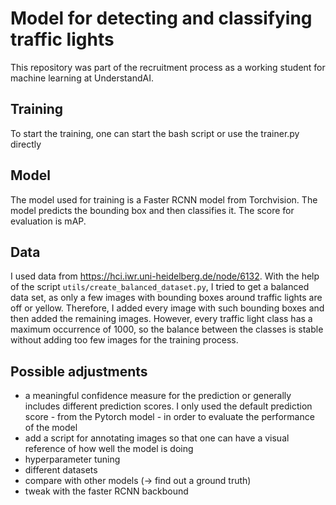 # Model for detecting and classifying traffic lights

This repository was part of the recruitment process as a working student for machine learning at UnderstandAI.

## Training
To start the training, one can start the bash script or use the trainer.py directly

## Model

The model used for training is a Faster RCNN model from Torchvision. The model predicts the bounding box and then classifies it. The score for evaluation is mAP.

## Data

I used data from <https://hci.iwr.uni-heidelberg.de/node/6132>. With the help of the script `utils/create_balanced_dataset.py`, I tried to get a balanced data set, as only a few images with bounding boxes around traffic lights are off or yellow. Therefore, I added every image with such bounding boxes and then added the remaining images. However, every traffic light class has a maximum occurrence of 1000, so the balance between the classes is stable without adding too few images for the training process.

## Possible adjustments
* a meaningful confidence measure for the prediction or generally includes different prediction scores. I only used the default prediction score - from the Pytorch model - in order to evaluate the performance of the model
* add a script for annotating images so that one can have a visual reference of how well the model is doing
* hyperparameter tuning
* different datasets
* compare with other models (-> find out a ground truth)
* tweak with the faster RCNN backbound

